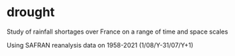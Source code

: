 # drought

Study of rainfall shortages over France on a range of time and space scales

Using SAFRAN reanalysis data on 1958-2021 (1/08/Y-31/07/Y+1)
